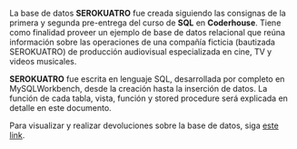 La base de datos **SEROKUATRO** fue creada siguiendo las consignas de la primera y segunda pre-entrega del curso de **SQL** en **Coderhouse**. Tiene como finalidad proveer un ejemplo de base de datos relacional que reúna información sobre las operaciones de una compañía ficticia (bautizada SEROKUATRO) de producción audiovisual especializada en cine, TV y videos musicales.

**SEROKUATRO** fue escrita en lenguaje SQL, desarrollada por completo en MySQLWorkbench, desde la creación hasta la inserción de datos. La función de cada tabla, vista, función y stored procedure será explicada en detalle en este documento.

Para visualizar y realizar devoluciones sobre la base de datos, siga [este link](serokuatro.gitbook.io).

